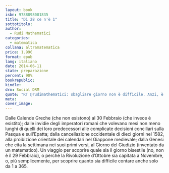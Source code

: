 ```yaml
---
layout: book
isbn: 9788898001835
title: "Di 28 ce n'è 1"
sottotitolo:
author:
  - Rudi Mathematici
categories:
  - matematica
collana: altramatematica
price: 1.99€
format: epub
lang: italiano
date: 2014-06-11
state: preparazione
percent: 90%
bookrepublic: 
kindle: 
drm: Social DRM
quote: "RT @rudimathematici: sbagliare giorno non è difficile. Anzi, è matematico."
meta:
cover_image:
---
```

Dalle Calende Greche (che non esistono) al 30 Febbraio (che invece è esistito); dalle invidie degli imperatori romani che volevano mesi non meno lunghi di quelli dei loro predecessori alle complicate decisioni conciliari sulla Pasqua e sull’Epatta; dalla cancellazione occidentale di dieci giorni nel 1582, alla proibizione orientale dei calendari nel Giappone medievale; dalla Genesi che cita la settimana nei suoi primi versi, al Giorno del Giudizio (inventato da un matematico).
Un viaggio per scoprire quale sia il giorno bisestile (no, non è il 29 Febbraio), o perché la Rivoluzione d’Ottobre sia capitata a Novembre, o, più semplicemente, per scoprire quanto sia difficile contare anche solo da 1 a 365.
